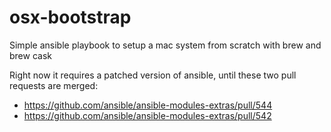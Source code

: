 osx-bootstrap
=============


Simple ansible playbook to setup a mac system from scratch with brew and brew cask


Right now it requires a patched version of ansible, until these two pull requests are merged:

  * https://github.com/ansible/ansible-modules-extras/pull/544
  * https://github.com/ansible/ansible-modules-extras/pull/542
